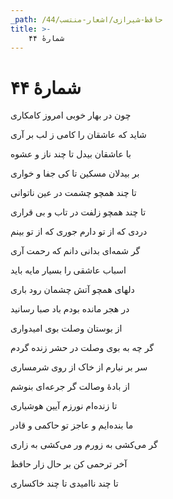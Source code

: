 ```yaml
---
_path: /حافظ-شیرازی/اشعار-منتسب/44
title: >-
    شمارهٔ ۴۴
---
```

# شمارهٔ ۴۴

<div class="b" id="bn1"><div class="m1"><p>چون در بهار خوبی امروز کامکاری</p></div>
<div class="m2"><p>شاید که عاشقان را کامی ز لب بر آری</p></div></div>
<div class="b" id="bn2"><div class="m1"><p>با عاشقان بیدل تا چند ناز و عشوه</p></div>
<div class="m2"><p>بر بیدلان مسکین تا کی جفا و خواری</p></div></div>
<div class="b" id="bn3"><div class="m1"><p>تا چند همچو چشمت در عین ناتوانی</p></div>
<div class="m2"><p>تا چند همچو زلفت در تاب و بی قراری</p></div></div>
<div class="b" id="bn4"><div class="m1"><p>دردی که از تو دارم جوری که از تو بینم</p></div>
<div class="m2"><p>گر شمه‌ای بدانی دانم که رحمت آری</p></div></div>
<div class="b" id="bn5"><div class="m1"><p>اسباب عاشقی را بسیار مایه باید</p></div>
<div class="m2"><p>دلهای همچو آتش چشمان رود باری</p></div></div>
<div class="b" id="bn6"><div class="m1"><p>در هجر مانده بودم باد صبا رسانید</p></div>
<div class="m2"><p>از بوستان وصلت بوی امیدواری</p></div></div>
<div class="b" id="bn7"><div class="m1"><p>گر چه به بوی وصلت در حشر زنده گردم</p></div>
<div class="m2"><p>سر بر نیارم از خاک از روی شرمساری</p></div></div>
<div class="b" id="bn8"><div class="m1"><p>از بادهٔ وصالت گر جرعه‌ای بنوشم</p></div>
<div class="m2"><p>تا زنده‌ام نورزم آیین هوشیاری</p></div></div>
<div class="b" id="bn9"><div class="m1"><p>ما بنده‌ایم و عاجز تو حاکمی و قادر</p></div>
<div class="m2"><p>گر می‌کشی به زورم ور می‌کشی به زاری</p></div></div>
<div class="b" id="bn10"><div class="m1"><p>آخر ترحمی کن بر حال زار حافظ</p></div>
<div class="m2"><p>تا چند ناامیدی تا چند خاکساری</p></div></div>
